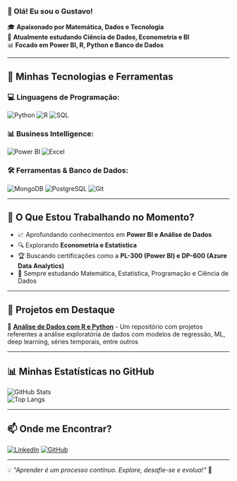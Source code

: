 ### 👋 Olá! Eu sou o Gustavo!

🎓 **Apaixonado por Matemática, Dados e Tecnologia**  
🚀 **Atualmente estudando Ciência de Dados, Econometria e BI**  
📊 **Focado em Power BI, R, Python e Banco de Dados**  

---

## 📌 **Minhas Tecnologias e Ferramentas**

### 💻 Linguagens de Programação:
![Python](https://img.shields.io/badge/Python-3776AB?style=for-the-badge&logo=python&logoColor=white)
![R](https://img.shields.io/badge/R-276DC3?style=for-the-badge&logo=r&logoColor=white)
![SQL](https://img.shields.io/badge/SQL-4479A1?style=for-the-badge&logo=postgresql&logoColor=white)

### 📊 Business Intelligence:
![Power BI](https://img.shields.io/badge/Power%20BI-F2C811?style=for-the-badge&logo=powerbi&logoColor=black)
![Excel](https://img.shields.io/badge/Excel-217346?style=for-the-badge&logo=microsoft-excel&logoColor=white)

### 🛠️ Ferramentas & Banco de Dados:
![MongoDB](https://img.shields.io/badge/MongoDB-47A248?style=for-the-badge&logo=mongodb&logoColor=white)
![PostgreSQL](https://img.shields.io/badge/PostgreSQL-336791?style=for-the-badge&logo=postgresql&logoColor=white)
![Git](https://img.shields.io/badge/Git-F05032?style=for-the-badge&logo=git&logoColor=white)

---

## 🚀 **O Que Estou Trabalhando no Momento?**
- 📈 Aprofundando conhecimentos em **Power BI e Análise de Dados**
- 🔍 Explorando **Econometria e Estatística**
- 🏆 Buscando certificações como a **PL-300 (Power BI) e DP-600 (Azure Data Analytics)**
- 📖 Sempre estudando Matemática, Estatística, Programação e Ciência de Dados

---

## 📂 **Projetos em Destaque**

🔹 [**Análise de Dados com R e Python**](https://github.com/dataexpert0/Data-Analysis-Study) - Um repositório com projetos referentes a análise exploratória de dados com modelos de regressão, ML, deep learning, séries temporais, entre outros

---

## 📊 **Minhas Estatísticas no GitHub**
![GitHub Stats](https://github-readme-stats.vercel.app/api?username=dataexpert0&show_icons=true&theme=radical)  
![Top Langs](https://github-readme-stats.vercel.app/api/top-langs/?username=dataexpert0&layout=compact&theme=radical)

---

## 📫 **Onde me Encontrar?**
[![LinkedIn](https://img.shields.io/badge/LinkedIn-0077B5?style=for-the-badge&logo=linkedin&logoColor=white)](https://www.linkedin.com/in/gustavo-marcato-goulart/)
[![GitHub](https://img.shields.io/badge/GitHub-100000?style=for-the-badge&logo=github&logoColor=white)](https://github.com/dataexpert0/)

---

💡 *"Aprender é um processo contínuo. Explore, desafie-se e evolua!"* 🚀
